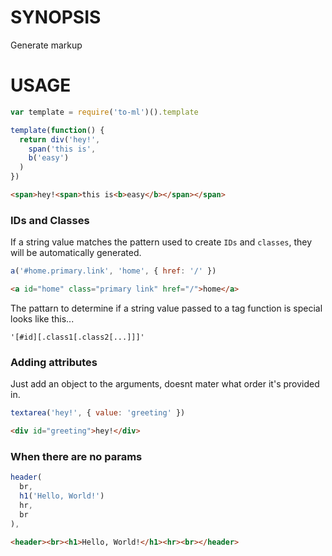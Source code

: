 # SYNOPSIS
Generate markup

# USAGE
```js
var template = require('to-ml')().template
```

```js
template(function() {
  return div('hey!',
    span('this is', 
    b('easy')
  )
})
```

```html
<span>hey!<span>this is<b>easy</b></span></span>
```

### IDs and Classes
If a string value matches the pattern used to create `IDs` and `classes`, they
will be automatically generated. 

```js
a('#home.primary.link', 'home', { href: '/' })
```

```html
<a id="home" class="primary link" href="/">home</a>
```

The pattarn to determine if a string value passed to a tag function is special 
looks like this...

```
'[#id][.class1[.class2[...]]]'
```

### Adding attributes
Just add an object to the arguments, doesnt mater what order it's provided in.
```js
textarea('hey!', { value: 'greeting' })
```

```html
<div id="greeting">hey!</div>
```

### When there are no params
```js
header(
  br,
  h1('Hello, World!')
  hr,
  br
),
```

```html
<header><br><h1>Hello, World!</h1><hr><br></header>
```

